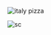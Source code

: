 ![italy pizza](https://user-images.githubusercontent.com/44163590/99148296-93654b00-268f-11eb-9068-d805c6ca6b3c.PNG)

![sc](https://user-images.githubusercontent.com/44163590/100872148-094c1d80-34aa-11eb-9503-e600a6f7e2ae.PNG)


